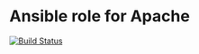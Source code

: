 # Ansible role for Apache

[![Build Status](https://travis-ci.org/torian/ansible-role-apache.svg)](https://travis-ci.org/torian/ansible-role-apache)
